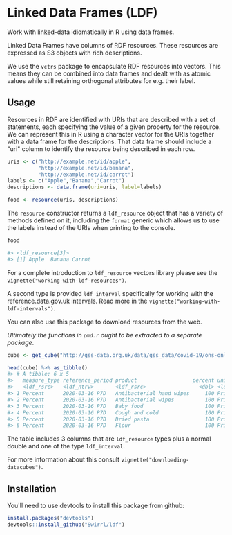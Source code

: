 # Linked Data Frames (LDF)

Work with linked-data idiomatically in R using data frames.

Linked Data Frames have columns of RDF resources. These resources are expressed as S3 objects with rich descriptions.

We use the `vctrs` package to encapsulate RDF resources into vectors. This means they can be combined into data frames and dealt with as atomic values while still retaining orthogonal attributes for e.g. their label.

## Usage

Resources in RDF are identified with URIs that are described with a set of statements, each specifying the value of a given property for the resource. We can represent this in R using a character vector for the URIs together with a data frame for the descriptions. That data frame should include a "uri" column to identify the resource being described in each row.

```r
uris <- c("http://example.net/id/apple",
          "http://example.net/id/banana",
          "http://example.net/id/carrot")
labels <- c("Apple","Banana","Carrot")
descriptions <- data.frame(uri=uris, label=labels)

food <- resource(uris, descriptions)
```

The `resource` constructor returns a `ldf_resource` object that has a variety of methods defined on it, including the `format` generic which allows us to use the labels instead of the URIs when printing to the console.

```r
food

#> <ldf_resource[3]>
#> [1] Apple  Banana Carrot
```

For a complete introduction to `ldf_resource` vectors library please see the `vignette("working-with-ldf-resources")`.

A second type is provided `ldf_interval` specifically for working with the reference.data.gov.uk intervals. Read more in the `vignette("working-with-ldf-intervals")`.

You can also use this package to download resources from the web.

*Ultimately the functions in `pmd.r` ought to be extracted to a separate package*.

```r
cube <- get_cube("http://gss-data.org.uk/data/gss_data/covid-19/ons-online-price-changes-for-high-demand-products#dataset")

head(cube) %>% as_tibble()
#> # A tibble: 6 x 5
#>   measure_type reference_period product                  percent unit_of_measure    
#>   <ldf_rsrc>   <ldf_ntrv>       <ldf_rsrc>                 <dbl> <ldf_rsrc>         
#> 1 Percent      2020-03-16 P7D   Antibacterial hand wipes     100 Price Change Indice
#> 2 Percent      2020-03-16 P7D   Antibacterial wipes          100 Price Change Indice
#> 3 Percent      2020-03-16 P7D   Baby food                    100 Price Change Indice
#> 4 Percent      2020-03-16 P7D   Cough and cold               100 Price Change Indice
#> 5 Percent      2020-03-16 P7D   Dried pasta                  100 Price Change Indice
#> 6 Percent      2020-03-16 P7D   Flour                        100 Price Change Indice
```

The table includes 3 columns that are `ldf_resource` types plus a normal double and one of the type `ldf_interval`.

For more information about this consult `vignette("downloading-datacubes")`.

## Installation

You'll need to use devtools to install this package from github:

```r
install.packages("devtools")
devtools::install_github("Swirrl/ldf")
```
